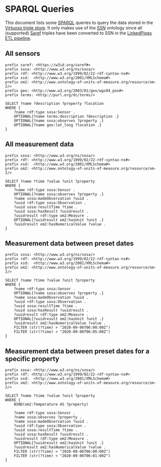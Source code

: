 # SPARQL Queries

This document lists some [SPARQL](https://www.w3.org/TR/rdf-sparql-query/) queries to query the data stored in the [Virtuoso triple store](https://virtuoso.openlinksw.com/).
It only makes use of the [SSN](https://www.w3.org/TR/vocab-ssn/) ontology since all (supported) [Saref](https://sites.google.com/site/smartappliancesproject/ontologies/reference-ontology) triples have been converted to SSN in the [LinkedPipes ETL pipeline](https://github.com/lab9k/Solid-Pods-For-IoT/tree/master/Linkedpipe).

## All sensors

```SPARQL
prefix saref: <https://w3id.org/saref#>
prefix sosa: <http://www.w3.org/ns/sosa/>
prefix rdf: <http://www.w3.org/1999/02/22-rdf-syntax-ns#>
prefix xsd:  <http://www.w3.org/2001/XMLSchema#>
prefix om2: <http://www.ontology-of-units-of-measure.org/resource/om-2/>
prefix geo: <http://www.w3.org/2003/01/geo/wgs84_pos#>
prefix terms: <http://purl.org/dc/terms/>

SELECT ?name ?description ?property ?location
WHERE {
    ?name rdf:type sosa:Sensor .
    OPTIONAL{?name terms:description ?description .}
    OPTIONAL{?name sosa:observes ?property .}
    OPTIONAL{?name geo:lat_long ?location .}
}
```

## All measurement data

```SPARQL
prefix sosa: <http://www.w3.org/ns/sosa/>
prefix rdf: <http://www.w3.org/1999/02/22-rdf-syntax-ns#>
prefix xsd:  <http://www.w3.org/2001/XMLSchema#>
prefix om2: <http://www.ontology-of-units-of-measure.org/resource/om-2/>

SELECT ?name ?time ?value ?unit ?property
WHERE {
    ?name rdf:type sosa:Sensor .
    OPTIONAL{?name sosa:observes ?property .}
    ?name sosa:madeObservation ?uuid .
    ?uuid rdf:type sosa:Observation .
    ?uuid sosa:resultTime ?time .
    ?uuid sosa:hasResult ?uuidresult .
    ?uuidresult rdf:type om2:Measure .
    OPTIONAL{?uuidresult om2:hasUnit ?unit .}
    ?uuidresult om2:hasNumericalValue ?value .
}
```

## Measurement data between preset dates

```SPARQL
prefix sosa: <http://www.w3.org/ns/sosa/>
prefix rdf: <http://www.w3.org/1999/02/22-rdf-syntax-ns#>
prefix xsd:  <http://www.w3.org/2001/XMLSchema#>
prefix om2: <http://www.ontology-of-units-of-measure.org/resource/om-2/>

SELECT ?name ?time ?value ?unit ?property
WHERE {
    ?name rdf:type sosa:Sensor .
    OPTIONAL{?name sosa:observes ?property .}
    ?name sosa:madeObservation ?uuid .
    ?uuid rdf:type sosa:Observation .
    ?uuid sosa:resultTime ?time .
    ?uuid sosa:hasResult ?uuidresult .
    ?uuidresult rdf:type om2:Measure .
    OPTIONAL{?uuidresult om2:hasUnit ?unit .}
    ?uuidresult om2:hasNumericalValue ?value .
    FILTER (str(?time) > "2020-09-06T06:00:00Z")
    FILTER (str(?time) < "2020-09-06T06:05:00Z")
}
```

## Measurement data between preset dates for a specific property

```SPARQL
prefix sosa: <http://www.w3.org/ns/sosa/>
prefix rdf: <http://www.w3.org/1999/02/22-rdf-syntax-ns#>
prefix xsd:  <http://www.w3.org/2001/XMLSchema#>
prefix om2: <http://www.ontology-of-units-of-measure.org/resource/om-2/>

SELECT ?name ?time ?value ?unit ?property
WHERE {
    BIND(om2:Temperature AS ?property)

    ?name rdf:type sosa:Sensor .
    ?name sosa:observes ?property .
    ?name sosa:madeObservation ?uuid .
    ?uuid rdf:type sosa:Observation .
    ?uuid sosa:resultTime ?time .
    ?uuid sosa:hasResult ?uuidresult .
    ?uuidresult rdf:type om2:Measure .
    OPTIONAL{?uuidresult om2:hasUnit ?unit .}
    ?uuidresult om2:hasNumericalValue ?value .
    FILTER (str(?time) > "2020-09-06T06:00:00Z")
    FILTER (str(?time) < "2020-09-06T06:01:00Z")
}
```

